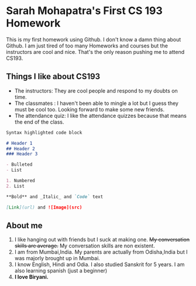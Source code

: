 # Sarah Mohapatra's First CS 193 Homework
This is my first homework using Github. I don't know a damn thing about Github. I am just tired of too many Homeworks and courses but the instructors are cool and nice. That's the only reason pushing me to attend CS193.

## Things I like about CS193

- The instructors: They are cool people and respond to my doubts on time.
- The classmates : I haven't been able to mingle a lot but I guess they must be cool too. Looking forward to make some new friends.
- The attendance quiz: I like the attendance quizzes because that means the end of the class.

```markdown
Syntax highlighted code block

# Header 1
## Header 2
### Header 3

- Bulleted
- List

1. Numbered
2. List

**Bold** and _Italic_ and `Code` text

[Link](url) and ![Image](src)
```

## About me
1. I like hanging out with friends but I suck at making one. <s>My conversation skills are average.</s> My conversation skills are non existent.
2. I am from Mumbai,India. My parents are actually from Odisha,India but I was majorly brought up in Mumbai.
3. I know English, Hindi and Odia. I also studied Sanskrit for 5 years. I am also learning spanish (just a beginner)
4. **I love Biryani.**

